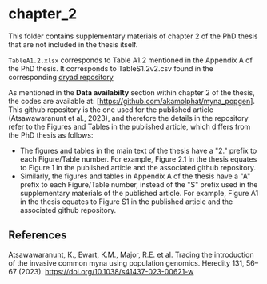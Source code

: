 # chapter_2

This folder contains supplementary materials of chapter 2 of the PhD thesis that are not included in the thesis itself.

`TableA1.2.xlsx` corresponds to Table A1.2 mentioned in the Appendix A of the PhD thesis. It corresponds to TableS1.2v2.csv found in the corresponding [dryad repository](https://doi.org/10.5061/dryad.xsj3tx9m7)

As mentioned in the **Data availabilty** section within chapter 2 of the thesis, the codes are available at: [https://github.com/akamolphat/myna_popgen]. This github repository is the one used for the published article (Atsawawaranunt et al., 2023), and therefore the details in the repository refer to the Figures and Tables in the published article, which differs from the PhD thesis as follows:

* The figures and tables in the main text of the thesis have a "2." prefix to each Figure/Table number. For example, Figure 2.1 in the thesis equates to Figure 1 in the published article and the associated github repository. 
* Similarly, the figures and tables in Appendix A of the thesis have a "A" prefix to each Figure/Table number, instead of the "S" prefix used in the supplementary materials of the published article. For example, Figure A1 in the thesis equates to Figure S1 in the published article and the associated github repository.



## References
Atsawawaranunt, K., Ewart, K.M., Major, R.E. et al. Tracing the introduction of the invasive common myna using population genomics. Heredity 131, 56–67 (2023). https://doi.org/10.1038/s41437-023-00621-w
